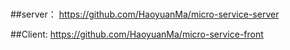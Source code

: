 # 

##server： https://github.com/HaoyuanMa/micro-service-server

##Client: https://github.com/HaoyuanMa/micro-service-front
